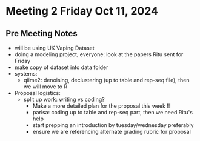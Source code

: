 # Meeting 2 Friday Oct 11, 2024

## Pre Meeting Notes
- will be using UK Vaping Dataset 
- doing a modeling project, everyone: look at the papers Ritu sent for Friday
- make copy of dataset into data folder 
- systems:
  - qiime2: denoising, declustering (up to table and rep-seq file), then we will move to R
- Proposal logistics:
  - split up work: writing vs coding?
    - Make a more detailed plan for the proposal this week !!
    - parisa: coding up to table and rep-seq part, then we need Ritu's help
    - start prepping an introduction by tuesday/wednesday preferably
    - ensure we are referencing alternate grading rubric for proposal
